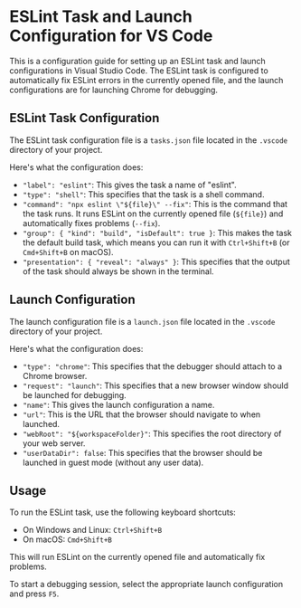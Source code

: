 # ESLint Task and Launch Configuration for VS Code

This is a configuration guide for setting up an ESLint task and launch configurations in Visual Studio Code. The ESLint task is configured to automatically fix ESLint errors in the currently opened file, and the launch configurations are for launching Chrome for debugging.

## ESLint Task Configuration

The ESLint task configuration file is a `tasks.json` file located in the `.vscode` directory of your project.

Here's what the configuration does:

- `"label": "eslint"`: This gives the task a name of "eslint".
- `"type": "shell"`: This specifies that the task is a shell command.
- `"command": "npx eslint \"${file}\" --fix"`: This is the command that the task runs. It runs ESLint on the currently opened file (`${file}`) and automatically fixes problems (`--fix`).
- `"group": { "kind": "build", "isDefault": true }`: This makes the task the default build task, which means you can run it with `Ctrl+Shift+B` (or `Cmd+Shift+B` on macOS).
- `"presentation": { "reveal": "always" }`: This specifies that the output of the task should always be shown in the terminal.

## Launch Configuration

The launch configuration file is a `launch.json` file located in the `.vscode` directory of your project.

Here's what the configuration does:

- `"type": "chrome"`: This specifies that the debugger should attach to a Chrome browser.
- `"request": "launch"`: This specifies that a new browser window should be launched for debugging.
- `"name"`: This gives the launch configuration a name.
- `"url"`: This is the URL that the browser should navigate to when launched.
- `"webRoot": "${workspaceFolder}"`: This specifies the root directory of your web server.
- `"userDataDir": false`: This specifies that the browser should be launched in guest mode (without any user data).

## Usage

To run the ESLint task, use the following keyboard shortcuts:

- On Windows and Linux: `Ctrl+Shift+B`
- On macOS: `Cmd+Shift+B`

This will run ESLint on the currently opened file and automatically fix problems.

To start a debugging session, select the appropriate launch configuration and press `F5`.
